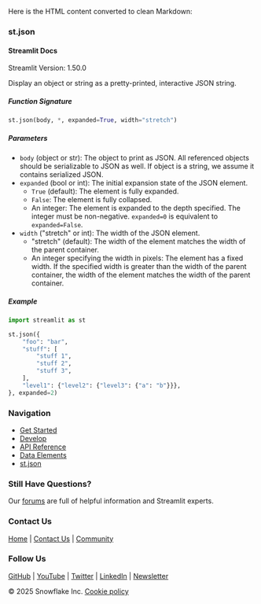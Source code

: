 Here is the HTML content converted to clean Markdown:

### st.json
#### Streamlit Docs
Streamlit Version: 1.50.0

Display an object or string as a pretty-printed, interactive JSON string.

##### Function Signature
```python
st.json(body, *, expanded=True, width="stretch")
```

##### Parameters

* `body` (object or str): The object to print as JSON. All referenced objects should be serializable to JSON as well. If object is a string, we assume it contains serialized JSON.
* `expanded` (bool or int): The initial expansion state of the JSON element.
	+ `True` (default): The element is fully expanded.
	+ `False`: The element is fully collapsed.
	+ An integer: The element is expanded to the depth specified. The integer must be non-negative. `expanded=0` is equivalent to `expanded=False`.
* `width` ("stretch" or int): The width of the JSON element.
	+ "stretch" (default): The width of the element matches the width of the parent container.
	+ An integer specifying the width in pixels: The element has a fixed width. If the specified width is greater than the width of the parent container, the width of the element matches the width of the parent container.

##### Example
```python
import streamlit as st

st.json({
    "foo": "bar",
    "stuff": [
        "stuff 1",
        "stuff 2",
        "stuff 3",
    ],
    "level1": {"level2": {"level3": {"a": "b"}}},
}, expanded=2)
```

### Navigation

* [Get Started](/get-started)
* [Develop](/develop)
* [API Reference](/develop/api-reference)
* [Data Elements](/develop/api-reference/data)
* [st.json](/develop/api-reference/data/st.json)

### Still Have Questions?
Our [forums](https://discuss.streamlit.io) are full of helpful information and Streamlit experts.

### Contact Us
[Home](/) | [Contact Us](mailto:hello@streamlit.io?subject=Contact%20from%20documentation%20) | [Community](https://discuss.streamlit.io)

### Follow Us
[GitHub](https://github.com/streamlit) | [YouTube](https://www.youtube.com/channel/UC3LD42rjj-Owtxsa6PwGU5Q) | [Twitter](https://twitter.com/streamlit) | [LinkedIn](https://www.linkedin.com/company/streamlit) | [Newsletter](https://info.snowflake.com/streamlit-newsletter-sign-up.html)

&copy; 2025 Snowflake Inc. [Cookie policy](https://www.streamlit.io/cookie-policy)